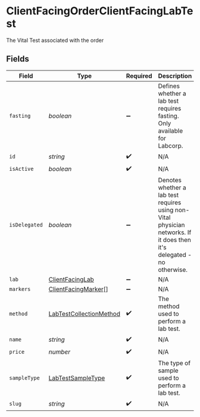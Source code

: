 # ClientFacingOrderClientFacingLabTest

The Vital Test associated with the order


## Fields

| Field                                                                                                                  | Type                                                                                                                   | Required                                                                                                               | Description                                                                                                            |
| ---------------------------------------------------------------------------------------------------------------------- | ---------------------------------------------------------------------------------------------------------------------- | ---------------------------------------------------------------------------------------------------------------------- | ---------------------------------------------------------------------------------------------------------------------- |
| `fasting`                                                                                                              | *boolean*                                                                                                              | :heavy_minus_sign:                                                                                                     | Defines whether a lab test requires fasting. Only available for Labcorp.                                               |
| `id`                                                                                                                   | *string*                                                                                                               | :heavy_check_mark:                                                                                                     | N/A                                                                                                                    |
| `isActive`                                                                                                             | *boolean*                                                                                                              | :heavy_check_mark:                                                                                                     | N/A                                                                                                                    |
| `isDelegated`                                                                                                          | *boolean*                                                                                                              | :heavy_minus_sign:                                                                                                     | Denotes whether a lab test requires using non-Vital physician networks. If it does then it's delegated - no otherwise. |
| `lab`                                                                                                                  | [ClientFacingLab](../../models/shared/clientfacinglab.md)                                                              | :heavy_minus_sign:                                                                                                     | N/A                                                                                                                    |
| `markers`                                                                                                              | [ClientFacingMarker](../../models/shared/clientfacingmarker.md)[]                                                      | :heavy_minus_sign:                                                                                                     | N/A                                                                                                                    |
| `method`                                                                                                               | [LabTestCollectionMethod](../../models/shared/labtestcollectionmethod.md)                                              | :heavy_check_mark:                                                                                                     | The method used to perform a lab test.                                                                                 |
| `name`                                                                                                                 | *string*                                                                                                               | :heavy_check_mark:                                                                                                     | N/A                                                                                                                    |
| `price`                                                                                                                | *number*                                                                                                               | :heavy_check_mark:                                                                                                     | N/A                                                                                                                    |
| `sampleType`                                                                                                           | [LabTestSampleType](../../models/shared/labtestsampletype.md)                                                          | :heavy_check_mark:                                                                                                     | The type of sample used to perform a lab test.                                                                         |
| `slug`                                                                                                                 | *string*                                                                                                               | :heavy_check_mark:                                                                                                     | N/A                                                                                                                    |